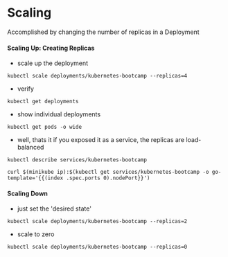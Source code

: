 # Scaling
Accomplished by changing the number of replicas in a Deployment

#### Scaling Up: Creating Replicas
- scale up the deployment
```
kubectl scale deployments/kubernetes-bootcamp --replicas=4
```
- verify
```
kubectl get deployments
```
- show individual deployments
```
kubectl get pods -o wide
```
- well, thats it if you exposed it as a service, the replicas are load-balanced
```
kubectl describe services/kubernetes-bootcamp

curl $(minikube ip):$(kubectl get services/kubernetes-bootcamp -o go-template='{{(index .spec.ports 0).nodePort}}')
```

#### Scaling Down
- just set the 'desired state'
```
kubectl scale deployments/kubernetes-bootcamp --replicas=2
```
- scale to zero
```
kubectl scale deployments/kubernetes-bootcamp --replicas=0
```
